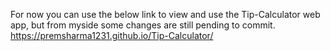 For now you can use the below link to view and use the Tip-Calculator web app, but from myside some changes are still pending to commit.
https://premsharma1231.github.io/Tip-Calculator/
